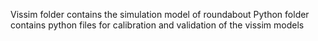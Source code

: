 Vissim folder contains the simulation model of roundabout
Python folder contains python files for calibration and validation of the vissim models
